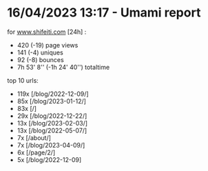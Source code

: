 # 16/04/2023 13:17 - Umami report
for www.shifeiti.com [24h] :

 - 420 (-19) page views
 - 141 (-4) uniques
 - 92 (-8) bounces
 - 7h 53' 8'' (-1h 24' 40'') totaltime


top 10 urls:
 - 119x [/blog/2022-12-09/]
 - 85x [/blog/2023-01-12/]
 - 83x [/]
 - 29x [/blog/2022-12-22/]
 - 13x [/blog/2023-02-03/]
 - 13x [/blog/2022-05-07/]
 - 7x [/about/]
 - 7x [/blog/2023-04-09/]
 - 6x [/page/2/]
 - 5x [/blog/2022-12-09]



